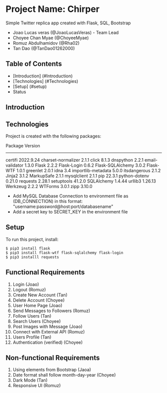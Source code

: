 # Project Name: Chirper
Simple Twitter replica app created with Flask, SQL, Bootstrap
- Joao Lucas veras (@JoaoLucasVeras) - Team Lead
- Choyee Chan Myae (@ChoyeeMyae)
- Romuz Abdulhamidov (@Rha02)
- Tan Dao (@TanDao01262000)


## Table of Contents
* [Introduction] (#Introduction)
* [Technologies] (#Technologies)
* [Setup] (#setup)
* Status

## Introduction

## Technologies
Project is created with the following packages:

Package            Version
------------------ ---------
certifi            2022.9.24
charset-normalizer 2.1.1
click              8.1.3
dnspython          2.2.1
email-validator    1.3.0
Flask              2.2.2
Flask-Login        0.6.2
Flask-SQLAlchemy   3.0.2
Flask-WTF          1.0.1
greenlet           2.0.1
idna               3.4
importlib-metadata 5.0.0
itsdangerous       2.1.2
Jinja2             3.1.2
MarkupSafe         2.1.1
mysqlclient        2.1.1
pip                22.3.1
python-dotenv      0.21.0
requests           2.28.1
setuptools         41.2.0
SQLAlchemy         1.4.44
urllib3            1.26.13
Werkzeug           2.2.2
WTForms            3.0.1
zipp               3.10.0

- Add MySQL Database Connection to environment file as (DB_CONNECTION) in this format: "username:password@host:port/databasename"
- Add a secret key to SECRET_KEY in the environment file

## Setup
To run this project, install:
```
$ pip3 install flask
$ pip3 install flask-wtf flask-sqlalchemy flask-login
$ pip3 installl requests
```
## Functional Requirements
1. Login (Joao)
2. Logout (Romuz)
3. Create New Account (Tan)
4. Delete Account (Choyee)
5. User Home Page (Joao)
6. Send Messages to Followers (Romuz)
7. Follow Users (Tan)
8. Search Users (Choyee)
9. Post Images with Message (Joao)
10. Connect with External API (Romuz)
11. Users Profile (Tan)
12. Authentication (verified) (Choyee)
## Non-functional Requirements
1. Using elements from Bootstrap (Jaoa)
2. Date format shall follow month-day-year (Choyee)
3. Dark Mode (Tan)
4. Responsive UI (Romuz)
